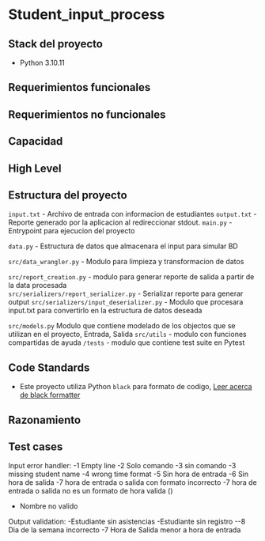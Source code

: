 # Student_input_process

## Stack del proyecto
- Python 3.10.11

## Requerimientos funcionales
## Requerimientos no funcionales
## Capacidad
## High Level
## Estructura del proyecto
`input.txt` - Archivo de entrada con informacion de estudiantes
`output.txt` - Reporte generado por la aplicacion al redireccionar stdout.
`main.py` - Entrypoint para ejecucion del proyecto

`data.py` - Estructura de datos que almacenara el input para simular BD

`src/data_wrangler.py` - Modulo para limpieza y transformacion de datos

`src/report_creation.py` - modulo para generar reporte de salida a partir de la data procesada  
`src/serializers/report_serializer.py` - Serializar reporte para generar output
`src/serializers/input_deserializer.py` - Modulo que procesara input.txt para convertirlo en la estructura de datos deseada

`src/models.py` Modulo que contiene modelado de los objectos que se utilizan en el proyecto, Entrada, Salida
`src/utils` - modulo con funciones compartidas de ayuda
`/tests` - modulo que contiene test suite en Pytest



## Code Standards
- Este proyecto utiliza Python `black` para formato de codigo, [Leer acerca de black formatter](https://black.readthedocs.io/en/stable/the_black_code_style/index.html)

## Razonamiento 


## Test cases
Input error handler:
-1 Empty line
-2 Solo comando
-3 sin comando
-3 missing student name
-4 wrong time format 
-5 Sin hora de entrada
-6 Sin hora de salida
-7 hora de entrada o salida con formato incorrecto
-7 hora de entrada o salida no es un formato de hora valida ()
- Nombre no valido


Output validation:
-Estudiante sin asistencias
-Estudiante sin registro
--8 Dia de la semana incorrecto
-7 Hora de Salida menor a hora de entrada